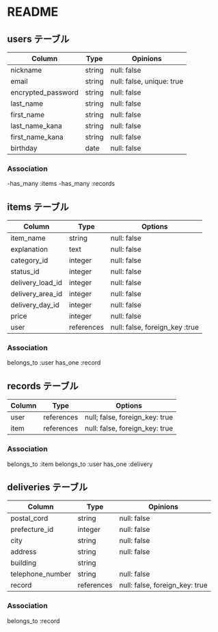 # README

## users テーブル

| Column             | Type   | Opinions                  |
| ------------------ | ------ | ------------------------- |
| nickname           | string | null: false               |
| email              | string | null: false, unique: true |
| encrypted_password | string | null: false               |
| last_name          | string | null: false               |
| first_name         | string | null: false               |
| last_name_kana     | string | null: false               |
| first_name_kana    | string | null: false               |
| birthday           | date   | null: false               |

### Association

-has_many :items
-has_many :records


## items テーブル

| Column           | Type       | Options                        |
| ---------------- | ---------- | ------------------------------ |
| item_name        | string     | null: false                    |
| explanation      | text       | null: false                    |
| category_id      | integer    | null: false                    |
| status_id        | integer    | null: false                    |
| delivery_load_id | integer    | null: false                    |
| delivery_area_id | integer    | null: false                    |
| delivery_day_id  | integer    | null: false                    |
| price            | integer    | null: false                    |
| user             | references | null: false, foreign_key :true |

### Association

belongs_to :user
has_one :record


## records テーブル

| Column | Type       | Options                        |
| ------ | ---------- | ------------------------------ |
| user   | references | null; false, foreign_key: true |
| item   | references | null: false, foreign_key: true | 

### Association

belongs_to :item
belongs_to :user
has_one :delivery


## deliveries テーブル

| Column           | Type       | Opinions                       |
| ---------------- | ---------- | ------------------------------ |
| postal_cord      | string     | null: false                    |
| prefecture_id    | integer    | null: false                    |
| city             | string     | null: false                    |
| address          | string     | null: false                    |
| building         | string     |                                |
| telephone_number | string     | null: false                    |
| record           | references | null: false, foreign_key: true |

### Association
belongs_to :record